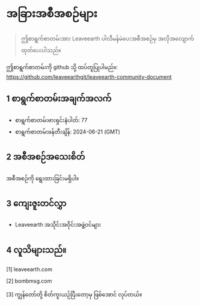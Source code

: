 # အခြားအစီအစဉ်များ

>ဤစာရွက်စာတမ်းအား Leaveearth ပါလီမန်မဲပေးအစီအစဉ်မှ အလိုအလျောက်ထုတ်ပေးပါသည်။

ဤစာရွက်စာတမ်းကို github သို့ ထပ်တူပြုပါမည်။: https://github.com/leaveearthgit/leaveearth-community-document

## 1 စာရွက်စာတမ်းအချက်အလက်

- စာရွက်စာတမ်းဗားရှင်းနံပါတ်: 77
- စာရွက်စာတမ်းဖန်တီးချိန်: 2024-06-21 (GMT)

## 2 အစီအစဉ်အသေးစိတ်

အစီအစဉ်ကို ရွေးထားခြင်းမရှိပါ။

## 3 ကျေးဇူးတင်လွှာ
* Leaveearth အသိုင်းအဝိုင်းအဖွဲ့ဝင်များ

## 4 လူသိများသည်။
[1] leaveearth.com

[2] bombmsg.com

[3] ကျွန်တော်တို့ စိတ်ကူးယဉ်ပြီးတော့မှ ဖြစ်အောင် လုပ်တယ်။